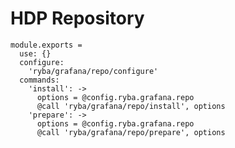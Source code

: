 
# HDP Repository

    module.exports =
      use: {}
      configure:
        'ryba/grafana/repo/configure'
      commands:
        'install': ->
          options = @config.ryba.grafana.repo
          @call 'ryba/grafana/repo/install', options
        'prepare': ->
          options = @config.ryba.grafana.repo
          @call 'ryba/grafana/repo/prepare', options
